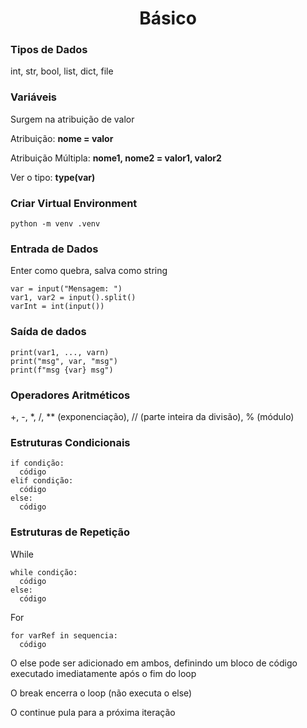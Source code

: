<h1 align="center">Básico</h1>

<h3>Tipos de Dados</h3>
<p>int, str, bool, list, dict, file</p>

<h3>Variáveis</h3>
<p>Surgem na atribuição de valor</p>
<p>Atribuição: <b>nome = valor</b></p>
<p>Atribuição Múltipla: <b>nome1, nome2 = valor1, valor2</b></p>
<p>Ver o tipo: <b>type(var)</b></p>

<h3>Criar Virtual Environment</h3>

```
python -m venv .venv
```
<h3>Entrada de Dados</h3>
<p>Enter como quebra, salva como string</p>

```
var = input("Mensagem: ")
var1, var2 = input().split()
varInt = int(input())
```
<h3>Saída de dados</h3>

```
print(var1, ..., varn)
print("msg", var, "msg")
print(f"msg {var} msg")
```
<h3>Operadores Aritméticos</h3>
<p>+, -, *, /, ** (exponenciação), // (parte inteira da divisão), % (módulo)</p>

<h3>Estruturas Condicionais</h3>

```
if condição:
  código
elif condição:
  código
else:
  código
```
<h3>Estruturas de Repetição</h3>
<p>While</p>

```
while condição:
  código
else:
  código
```
<p>For</p>

```
for varRef in sequencia:
  código
```
<p>O else pode ser adicionado em ambos, definindo um bloco de código executado imediatamente após o fim do loop</p>
<p>O break encerra o loop (não executa o else)</p>
<p>O continue pula para a próxima iteração</p>
